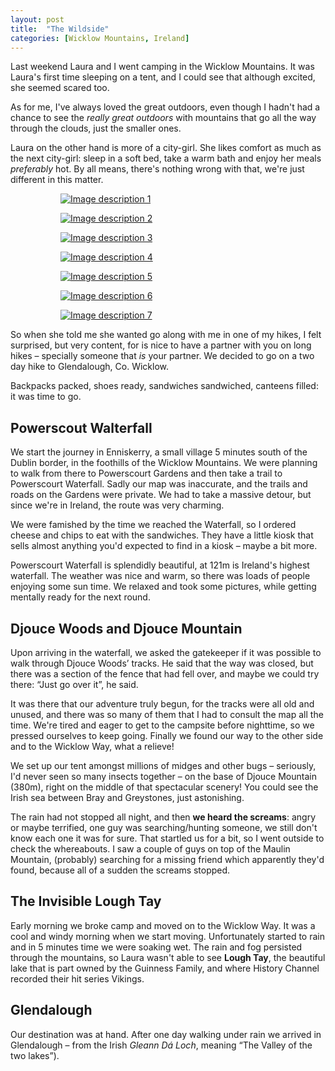 ```yaml
---
layout: post
title:  "The Wildside"
categories: [Wicklow Mountains, Ireland]
---
```


Last weekend Laura and I went camping in the Wicklow Mountains. It was Laura's first time sleeping on a tent, and I could see that although excited, she seemed scared too.

As for me, I've always loved the great outdoors, even though I hadn't had a chance to see the *really great outdoors* with mountains that go all the way through the clouds, just the smaller ones.

Laura on the other hand is more of a city-girl. She likes comfort as much as the next city-girl: sleep in a soft bed, take a warm bath and enjoy her meals *preferably* hot. By all means, there's nothing wrong with that, we're just different in this matter.

<figure class="gallery clearfix">
	<figure class="gallery__item">
		<a href="//unsplash.it/1400/1000?image=734" data-size="1400x1000">
			<img src="//unsplash.it/800/570?image=734" alt="Image description 1">
		</a>
	</figure>
	<figure class="gallery__item--1-2">
		<a href="//unsplash.it/1400/1000?image=727" data-size="1400x1000">
			<img src="//unsplash.it/800/570?image=727" alt="Image description 2">
		</a>
	</figure>
	<figure class="gallery__item--1-2">
		<a href="//unsplash.it/1400/1000?image=730" data-size="1400x1000">
			<img src="//unsplash.it/800/570?image=730" alt="Image description 3">
		</a>
	</figure>
	<figure class="gallery__item">
		<a href="//unsplash.it/1400/1000?image=699" data-size="1400x1000">
			<img src="//unsplash.it/800/570?image=699" alt="Image description 4">
		</a>
	</figure>
	<figure class="gallery__item--1-3">
		<a href="//unsplash.it/1400/1000?image=718" data-size="1400x1000">
			<img src="//unsplash.it/800/570?image=718" alt="Image description 5">
		</a>
	</figure>
	<figure class="gallery__item--1-3">
		<a href="//unsplash.it/1400/1000?image=716" data-size="1400x1000">
			<img src="//unsplash.it/800/570?image=716" alt="Image description 6">
		</a>
	</figure>
	<figure class="gallery__item--1-3">
		<a href="//unsplash.it/1400/1000?image=720" data-size="1400x1000">
			<img src="//unsplash.it/800/570?image=720" alt="Image description 7">
		</a>
	</figure>
</figure>

So when she told me she wanted go along with me in one of my hikes, I felt surprised, but very content, for is nice to have a partner with you on long hikes – specially someone that *is* your partner. We decided to go on a two day hike to Glendalough, Co. Wicklow.

Backpacks packed, shoes ready, sandwiches sandwiched, canteens filled: it was time to go.

## Powerscout Walterfall

We start the journey in Enniskerry, a small village 5 minutes south of the Dublin border, in the foothills of the Wicklow Mountains. We were planning to walk from there to Powerscourt Gardens and then take a trail to Powerscourt Waterfall. Sadly our map was inaccurate, and the trails and roads on the Gardens were private. We had to take a massive detour, but since we're in Ireland, the route was very charming.

We were famished by the time we reached the Waterfall, so I ordered cheese and chips to eat with the sandwiches. They have a little kiosk that sells almost anything you'd expected to find in a kiosk – maybe a bit more.

Powerscourt Waterfall is splendidly beautiful, at 121m is Ireland's highest waterfall. The weather was nice and warm, so there was loads of people enjoying some sun time. We relaxed and took some pictures, while getting mentally ready for the next round.

## Djouce Woods and Djouce Mountain

Upon arriving in the waterfall, we asked the gatekeeper if it was possible to walk through Djouce Woods’ tracks. He said that the way was closed, but there was a section of the fence that had fell over, and maybe we could try there: “Just go over it”, he said.

It was there that our adventure truly begun, for the tracks were all old and unused, and there was so many of them that I had to consult the map all the time. We're tired and eager to get to the campsite before nighttime, so we pressed ourselves to keep going. Finally we found our way to the other side and to the Wicklow Way, what a relieve!

We set up our tent amongst millions of midges and other bugs – seriously, I'd never seen so many insects together – on the base of Djouce Mountain (380m),  right on the middle of that spectacular scenery! You could see the Irish sea between Bray and Greystones, just astonishing.

The rain had not stopped all night, and then **we heard the screams**: angry or maybe terrified, one guy was searching/hunting someone, we still don't know each one it was for sure. That startled us for a bit, so I went outside to check the whereabouts. I saw a couple of guys on top of the Maulin Mountain, (probably) searching for a missing friend which apparently they'd found, because all of a sudden the screams stopped.

## The Invisible Lough Tay

Early morning we broke camp and moved on to the Wicklow Way. It was a cool and windy morning when we start moving. Unfortunately started to rain and in 5 minutes time we were soaking wet. The rain and fog persisted through the mountains, so Laura wasn't able to see **Lough Tay**, the beautiful lake that is part owned by the Guinness Family, and where History Channel recorded their hit series Vikings.

## Glendalough

Our destination was at hand. After one day walking under rain we arrived in Glendalough – from the Irish *Gleann Dá Loch*, meaning “The Valley of the two lakes”).